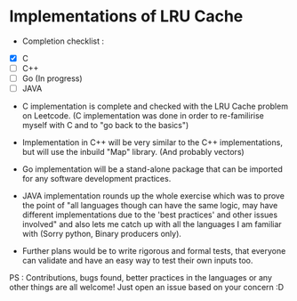 # Implementations of LRU Cache

* Completion checklist :
 - [x] C
 - [ ] C++
 - [ ] Go (In progress)
 - [ ] JAVA
 
* C implementation is complete and checked with the LRU Cache problem on Leetcode. 
(C implementation was done in order to re-familirise myself with C and to "go back to the basics")

* Implementation in C++ will be very similar to the C++ implementations, but will use the inbuild "Map" 
library. (And probably vectors)

* Go implementation will be a stand-alone package that can be imported for any software development practices.

* JAVA implementation rounds up the whole exercise which was to prove the point of "all languages though can have the same logic, may have different implementations due to the 'best practices' and other issues involved" and also lets me catch up with all the languages I am familiar with (Sorry python, Binary producers only).

* Further plans would be to write rigorous and formal tests, that everyone can validate and have an easy way to test their own inputs too.

PS : Contributions, bugs found, better practices in the languages or any other things are all welcome! Just open an issue based on your concern :D
